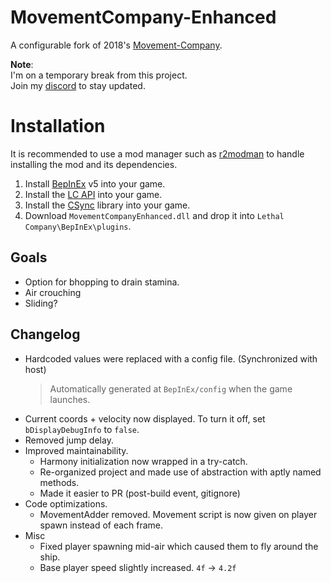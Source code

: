 # MovementCompany-Enhanced
A configurable fork of 2018's [Movement-Company](https://github.com/u-2018/Movement-Company).<br>

**Note**:\
I'm on a temporary break from this project.\
Join my [discord](https://discord.com/invite/CMyTmUMP2P) to stay updated.

# Installation
It is recommended to use a mod manager such as [r2modman](https://github.com/ebkr/r2modmanPlus) to handle installing the mod and its dependencies.

1. Install [BepInEx](https://github.com/BepInEx/BepInEx/releases) v5 into your game.
2. Install the [LC API](https://thunderstore.io/c/lethal-company/p/2018/LC_API/) into your game.
3. Install the [CSync](https://thunderstore.io/c/lethal-company/p/Owen3H/CSync/) library into your game.
4. Download `MovementCompanyEnhanced.dll` and drop it into `Lethal Company\BepInEx\plugins`.

## Goals
- Option for bhopping to drain stamina.
- Air crouching
- Sliding?
  
## Changelog
- Hardcoded values were replaced with a config file. (Synchronized with host)
  > Automatically generated at `BepInEx/config` when the game launches.
- Current coords + velocity now displayed. To turn it off, set `bDisplayDebugInfo` to `false`.
- Removed jump delay.
- Improved maintainability.
    - Harmony initialization now wrapped in a try-catch.
    - Re-organized project and made use of abstraction with aptly named methods.
    - Made it easier to PR (post-build event, gitignore)
- Code optimizations.
    - MovementAdder removed. Movement script is now given on player spawn instead of each frame.
- Misc
    - Fixed player spawning mid-air which caused them to fly around the ship.
    - Base player speed slightly increased. `4f` -> `4.2f`
